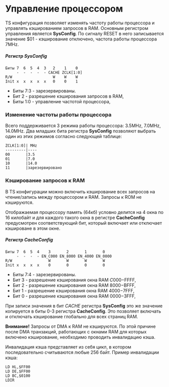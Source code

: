 # Управление процессором

TS конфигурация позволяет изменять частоту работы процессора и управлять кэшированием запросов в RAM. Основным регистром управления является **SysConfig**. По сигналу RESET в него записывается значение $01 - кэширование отключено, частота работы процессора 7MHz.

##### Регистр SysConfig
	Биты 7  6  5  4  3   2    1    0
         -  -  -  -  - CACHE ZCLK[1:0]
	R/W                  W    W    W
	Init x  x  x  x  x   0    0    1

* Биты 7:3 - зарезервированы.
* Бит 2 - разрешение кэширования запросов в RAM,
* Биты 1:0 - управление частотой процессора,

### Изменение частоты работы процессора <a name="clock"></a>

Всего поддерживается 3 режима работы процессора: 3.5MHz, 7.0MHz, 14.0MHz. Два младших бита регистра **SysConfig** позволяют выбрать один из этих режимов согласно следующей таблице:

	ZCLK[1:0]| MHz
	---------|----
	00       |3.5
	01       |7.0
	10       |14.0
	11       |зарезервировано

### Кэширование запросов к RAM <a name="cache"></a>

В TS конфигурации можно включить кэширование всех запросов на чтение/запись между процессором и RAM. Запросы к ROM не кэшируются.

Отображаемая процессору память (64кб) условно делится на 4 окна по 16 килобайт и для каждого такого окна в регистре **CacheConfig** предусмотрен соответствующий бит, который включает или отключает кэшироване в этом окне.

##### Регистр CacheConfig
	Биты 7  6  5  4    3       2       1       0
         -  -  -  - EN_C000 EN_8000 EN_4000 EN_0000
	R/W                W       W       W       W
	Init x  x  x  x    0       0       0       0

* Биты 7:4 - зарезервированы.
* Бит 3 - разрешение кэширования окна RAM $C000-$FFFF,
* Бит 2 - разрешение кэширования окна RAM $8000-$BFFF,
* Бит 1 - разрешение кэширования окна RAM $4000-$7FFF,
* Бит 0 - разрешение кэширования окна RAM $0000-$3FFF,

При записи значения в бит *CACHE* регистра **SysConfig** это же значение копируется в биты 0-3 регистра **CacheConfig**. Это позволяет включать и отключать кэширование глобально для всех страниц RAM.

**Внимание!** Запросы от DMA к RAM не кэшируются. По этой причине после DMA транзакций, работающих с окнами RAM для которых включено кэширование, необходимо проводить инвалидацию кэша.

Инвалидация кэша представляет из себя цикл, в котором последовательно считываются любые 256 байт. Пример инвалидации кэша:

    LD HL,$FF00
	LD DE,$FF00
	LD BC,$0100
	LDIR

